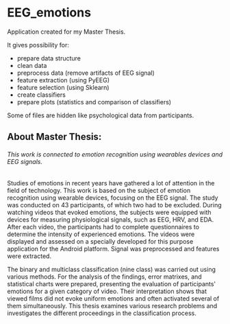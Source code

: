 # EEG_emotions
Application created for my Master Thesis. 

It gives possibility for:
* prepare data structure
* clean data
* preprocess data (remove artifacts of EEG signal)
* feature extraction (using PyEEG)
* feature selection (using Sklearn)
* create classifiers 
* prepare plots (statistics and comparison of classifiers) 

Some of files are hidden like psychological data from participants.

## About Master Thesis:
###### This work is connected to emotion recognition using wearables devices and EEG signals.

Studies of emotions in recent years have gathered a lot of attention in the field of technology. This work is based on the subject of emotion recognition using wearable devices, focusing on the EEG signal. The study was conducted on 43 participants, of which two had to be excluded. During watching videos that evoked emotions, the subjects were equipped with devices for measuring physiological signals, such as EEG, HRV, and EDA. After each video, the participants had to complete questionnaires to determine the intensity of experienced emotions. The videos were displayed and assessed on a specially developed for this purpose application for the Android platform. Signal was preprocessed and features were extracted. 

The binary and multiclass classification (nine class) was carried out using various methods.
For the analysis of the findings, error matrixes, and statistical charts were prepared, presenting the evaluation of participants' emotions for a given category of video. Their interpretation shows that viewed films did not evoke uniform emotions and often activated several of them simultaneously. 
This thesis examines various research problems and investigates the different proceedings in the classification process.
